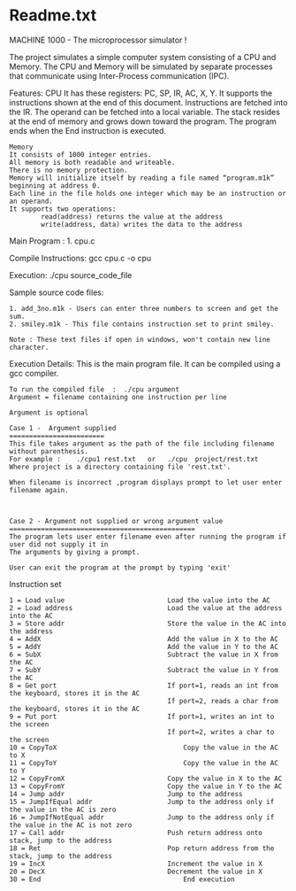 Readme.txt
==========

MACHINE 1000 - The microprocessor simulator !

The project simulates a simple computer system consisting of a CPU and Memory.
The CPU and Memory will be simulated by separate processes that communicate
using Inter-Process communication (IPC).


Features:
	CPU
   	It has these registers:  PC, SP, IR, AC, X, Y.
   	It supports the instructions shown at the end of this document.
   	Instructions are fetched into the IR.  The operand can be fetched into a local variable.
   	The stack resides at the end of memory and grows down toward the program.
   	The program ends when the End instruction is executed.

	Memory
   	It consists of 1000 integer entries.
   	All memory is both readable and writeable.
   	There is no memory protection.
   	Memory will initialize itself by reading a file named “program.m1k” beginning at address 0.
   	Each line in the file holds one integer which may be an instruction or an operand.
   	It supports two operations:
       		read(address) returns the value at the address
       		write(address, data) writes the data to the address

Main Program :
	1. cpu.c

Compile Instructions:
	gcc cpu.c -o cpu

Execution:
	./cpu source_code_file

Sample source code files:

	1. add_3no.m1k - Users can enter three numbers to screen and get the sum.
	2. smiley.m1k - This file contains instruction set to print smiley.

	Note : These text files if open in windows, won't contain new line character.

Execution Details:
	This is the main program file. It can be compiled using a gcc compiler.

	To run the compiled file  :  ./cpu argument
	Argument = filename containing one instruction per line

	Argument is optional
	
	Case 1 -  Argument supplied
	========================
	This file takes argument as the path of the file including filename without parenthesis.
	For example :    ./cpu1 rest.txt   or   ./cpu  project/rest.txt  
	Where project is a directory containing file 'rest.txt'.
	
	When filename is incorrect ,program displays prompt to let user enter filename again.
	
	
	
	Case 2 - Argument not supplied or wrong argument value
	===============================================
	The program lets user enter filename even after running the program if user did not supply it in
	The arguments by giving a prompt.
	
	User can exit the program at the prompt by typing 'exit'
	

Instruction set

    1 = Load value           				Load the value into the AC         
    2 = Load address 						Load the value at the address into the AC
    3 = Store addr 							Store the value in the AC into the address
    4 = AddX 								Add the value in X to the AC
    5 = AddY								Add the value in Y to the AC
    6 = SubX								Subtract the value in X from the AC
    7 = SubY								Subtract the value in Y from the AC
    8 = Get port							If port=1, reads an int from the keyboard, stores it in the AC
    										If port=2, reads a char from the keyboard, stores it in the AC
    9 = Put port							If port=1, writes an int to the screen
											If port=2, writes a char to the screen				
    10 = CopyToX								Copy the value in the AC to X
    11 = CopyToY								Copy the value in the AC to Y
    12 = CopyFromX							Copy the value in X to the AC
    13 = CopyFromY							Copy the value in Y to the AC
    14 = Jump addr 							Jump to the address
    15 = JumpIfEqual addr 					Jump to the address only if the value in the AC is zero
    16 = JumpIfNotEqual addr 				Jump to the address only if the value in the AC is not zero
    17 = Call addr 							Push return address onto stack, jump to the address
    18 = Ret  								Pop return address from the stack, jump to the address
    19 = IncX  								Increment the value in X
    20 = DecX 								Decrement the value in X
    30 = End									End execution	
